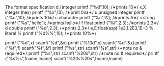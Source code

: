 The format specification 
d,i integer printf ("%d",10); /∗prints 10∗/ 
x,X integer (hex) printf ("%x",10); /∗print 0xa∗/ 
u unsigned integer printf ("%u",10); /∗prints 10∗/ 
c character printf ("%c",’A’); /∗prints A∗/ 
s string printf ("%s","hello"); /∗prints hello∗/ 
f float printf ("%f",2.3); /∗prints 2.3∗/ 
d double printf ("%d",2.3); /∗prints 2.3∗/ 
e,E float(exp) 1e3,1.2E3,1E−3 
% literal % printf ("%d%%",10); /∗prints 10%∗/



printf ("%d",x) scanf("%d",&x) 
printf ("%10d",x) scanf("%d",&x) 
printf ("%f",f) scanf("%f",&f) 
printf ("%s",str) scanf("%s",str) /∗note no & required∗/ 
printf ("%s",str) scanf("%20s",str) /∗note no & required∗/ 
printf ("%s%s",fname,lname) scanf("%20s%20s",fname,lname)


